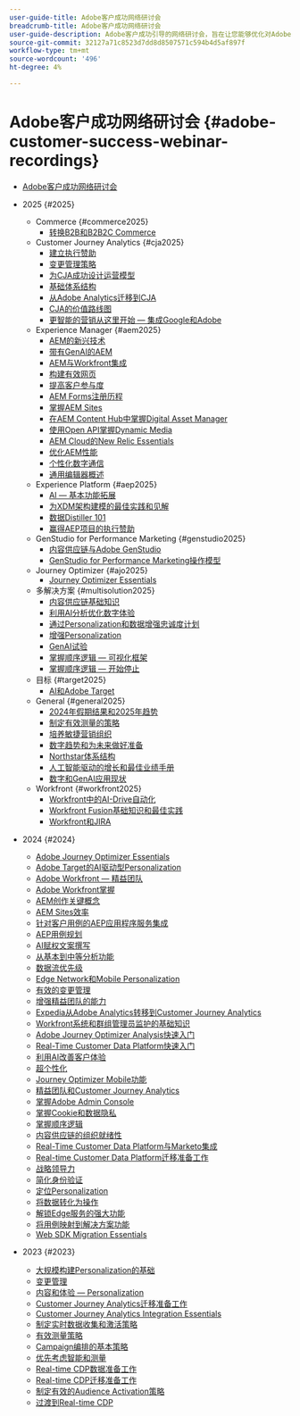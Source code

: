 ```yaml
---
user-guide-title: Adobe客户成功网络研讨会
breadcrumb-title: Adobe客户成功网络研讨会
user-guide-description: Adobe客户成功引导的网络研讨会，旨在让您能够优化对Adobe Experience Cloud的投资。 获得宝贵的见解以最大限度地实现价值并提高Adobe解决方案的采用率。
source-git-commit: 32127a71c8523d7dd8d8507571c594b4d5af897f
workflow-type: tm+mt
source-wordcount: '496'
ht-degree: 4%

---
```



# Adobe客户成功网络研讨会 {#adobe-customer-success-webinar-recordings}

+ [Adobe客户成功网络研讨会](overview.md)
+ 2025 {#2025}
   + Commerce {#commerce2025}
      + [转换B2B和B2B2C Commerce](2025/transforming-b2b-commerce.md)
   + Customer Journey Analytics {#cja2025}
      + [建立执行赞助](2025/cja-success.md)
      + [变更管理策略](2025/cja-adoption.md)
      + [为CJA成功设计运营模型](2025/cja-operating-model.md)
      + [基础体系结构](2025/cja-vision.md)
      + [从Adobe Analytics迁移到CJA](2025/analytics-to-cja-migration.md)
      + [CJA的价值路线图](2025/roadmap-to-value-cja.md)
      + [更智能的营销从这里开始 — 集成Google和Adobe](2025/smarter-marketing-starts-here-integrating-google-and-adobe.md)
   + Experience Manager {#aem2025}
      + [AEM的新兴技术](2025/personalized-experiences-aem.md)
      + [带有GenAI的AEM](2025/aem-genai.md)
      + [AEM与Workfront集成](2025/aem-workfront-integration.md)
      + [构建有效网页](2025/build-effective-web-pages.md)
      + [提高客户参与度](2025/driving-customer-engagement.md)
      + [AEM Forms注册历程](2025/payer-enrollment-journey.md)
      + [掌握AEM Sites](2025/mastering-aem-sites.md)
      + [在AEM Content Hub中掌握Digital Asset Manager](2025/mastering-dam-aem-content-hub.md)
      + [使用Open API掌握Dynamic Media](2025/dynamic-media-open-ai.md)
      + [AEM Cloud的New Relic Essentials](2025/new-relic-essentials-aem-cloud.md)
      + [优化AEM性能](2025/optimize-aem-performance.md)
      + [个性化数字通信](2025/personalize-digital-communications.md)
      + [通用编辑器概述](2025/modern-aem-authoring.md)
   + Experience Platform {#aep2025}
      + [AI — 基本功能拓展](2025/ai-beyond-basics.md)
      + [为XDM架构建模的最佳实践和见解](2025/model-xdm-schemas.md)
      + [数据Distiller 101](2025/data-distiller-101.md)
      + [赢得AEP项目的执行赞助](2025/exec-sponsorship-aep-projects.md)
   + GenStudio for Performance Marketing {#genstudio2025}
      + [内容供应链与Adobe GenStudio](2025/csc-gen-studio.md)
      + [GenStudio for Performance Marketing操作模型](2025/genstudio-for-performance-marketing-operating-model.md)
   + Journey Optimizer {#ajo2025}
      + [Journey Optimizer Essentials](2025/journey-optimizer-essentials.md)
   + 多解决方案 {#multisolution2025}
      + [内容供应链基础知识](2025/content-supply-chain-basics.md)
      + [利用AI分析优化数字体验](2025/accelerating-digital-experience-optimization.md)
      + [通过Personalization和数据增强忠诚度计划](2025/enhance-loyalty-programs.md)
      + [增强Personalization](2025/enhancing-personalization.md)
      + [GenAI试验](2025/gen-ai-experimentation.md)
      + [掌握顺序逻辑 — 可视化框架](2025/mastering-sequential-logic.md)
      + [掌握顺序逻辑 — 开始停止](2025/sequential-logic-start-stop.md)
   + 目标 {#target2025}
      + [AI和Adobe Target](2025/ai-adobe-target.md)
   + General {#general2025}
      + [2024年假期结果和2025年趋势](2025/adobe-digital-insights.md)
      + [制定有效测量的策略](2025/impactful-insights.md)
      + [培养敏捷营销组织](2025/agile-marketing-organization.md)
      + [数字趋势和为未来做好准备](2025/digital-trends-preparing-future.md)
      + [Northstar体系结构](2025/northstar-architecture.md)
      + [人工智能驱动的增长和最佳业绩手册](2025/ai-driven-growth.md)
      + [数字和GenAI应用现状](2025/state-of-digital-and-genai-adoption-webinar.md)
   + Workfront {#workfront2025}
      + [Workfront中的AI-Drive自动化](2025/unlock-efficiency-ai-drive-automation-workfront.md)
      + [Workfront Fusion基础知识和最佳实践](2025/adobe-workfront-fusion-best-practices.md)
      + [Workfront和JIRA](2025/workfront-and-jira.md)

+ 2024 {#2024}
   + [Adobe Journey Optimizer Essentials](2024/ajo-essentials.md)
   + [Adobe Target的AI驱动型Personalization](2024/ai-personalization.md)
   + [Adobe Workfront — 精益团队](2024/workfront-lean-teams.md)
   + [Adobe Workfront掌握](2024/workfront-mastery.md)
   + [AEM创作关键概念](2024/aem-authoring-concepts.md)
   + [AEM Sites效率](2024/aem-sites-efficiencies.md)
   + [针对客户用例的AEP应用程序服务集成](2024/aep-apps-services-integrations.md)
   + [AEP用例规划](2024/aep-use-case-planning.md)
   + [AI赋权文案撰写](2024/ai-copywriting.md)
   + [从基本到中等分析功能](2024/basic-to-intermediate-analysis-capabilities.md)
   + [数据流优先级](2024/data-stream-prioritization.md)
   + [Edge Network和Mobile Personalization](2024/edge-network-mobile-personalization.md)
   + [有效的变更管理](2024/effective-change-management.md)
   + [增强精益团队的能力](2024/empowering-lean-teams.md)
   + [Expedia从Adobe Analytics转移到Customer Journey Analytics](2024/expedia-aa-to-cja.md)
   + [Workfront系统和群组管理员监护的基础知识](2024/workfront-admin-guardianship.md)
   + [Adobe Journey Optimizer Analysis快速入门](2024/getting-started-ajo-analysis.md)
   + [Real-Time Customer Data Platform快速入门](2024/getting-started-rtcdp.md)
   + [利用AI改善客户体验](2024/ai-customer-experience.md)
   + [超个性化](2024/hyperpersonalization.md)
   + [Journey Optimizer Mobile功能](2024/journey-optimizer-mobile-capabilities.md)
   + [精益团队和Customer Journey Analytics](2024/lean-teams-cja.md)
   + [掌握Adobe Admin Console](2024/adobe-admin-console.md)
   + [掌握Cookie和数据隐私](2024/mastering-cookies-data-privacy.md)
   + [掌握顺序逻辑](2024/sequential-logic.md)
   + [内容供应链的组织就绪性](2024/organizational-readiness-content-supply-chain.md)
   + [Real-Time Customer Data Platform与Marketo集成](2024/aep-marketo-integration.md)
   + [Real-time Customer Data Platform迁移准备工作](2024/rtcdp-migration-readiness.md)
   + [战略领导力](2024/strategic-leadership.md)
   + [简化身份验证](2024/streamline-authentication.md)
   + [定位Personalization](2024/target-personalization.md)
   + [将数据转化为操作](2024/turning-data-into-action.md)
   + [解锁Edge服务的强大功能](2024/edge-delivery-services.md)
   + [将用例映射到解决方案功能](2024/use-case-mapping.md)
   + [Web SDK Migration Essentials](2024/web-sdk-migration.md)

+ 2023 {#2023}
   + [大规模构建Personalization的基础](2023/personalization-at-scale.md)
   + [变更管理](2023/change-management.md)
   + [内容和体验 — Personalization](2023/content-experiences-personalization.md)
   + [Customer Journey Analytics迁移准备工作](2023/cja-migration-readiness.md)
   + [Customer Journey Analytics Integration Essentials](2023/cja-integration-essentials.md)
   + [制定实时数据收集和激活策略](2023/data-collection-activation-strategy.md)
   + [有效测量策略](2023/measurement-strategy.md)
   + [Campaign编排的基本策略](2023/foundational-strategy-campaign.md)
   + [优先考虑智能和测量](2023/intelligence-and-measurement.md)
   + [Real-time CDP数据准备工作](2023/rtcdp-migration-data-readiness.md)
   + [Real-time CDP迁移准备工作](2023/rtcdp-migration-readiness.md)
   + [制定有效的Audience Activation策略](2023/audience-activation.md)
   + [过渡到Real-time CDP](2023/aam-to-rtcdp.md)
